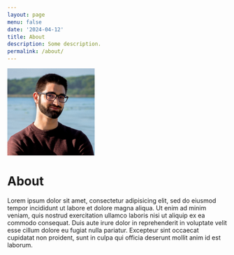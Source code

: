 ```yaml
---
layout: page
menu: false
date: '2024-04-12'
title: About
description: Some description.
permalink: /about/
---
```


<img class="img-rounded" src="/assets/img/uploads/foto_eu.png" alt="Gonçalo Costa" width="200">

# About

Lorem ipsum dolor sit amet, consectetur adipisicing elit, sed do eiusmod
tempor incididunt ut labore et dolore magna aliqua. Ut enim ad minim veniam,
quis nostrud exercitation ullamco laboris nisi ut aliquip ex ea commodo
consequat. Duis aute irure dolor in reprehenderit in voluptate velit esse
cillum dolore eu fugiat nulla pariatur. Excepteur sint occaecat cupidatat non
proident, sunt in culpa qui officia deserunt mollit anim id est laborum.
